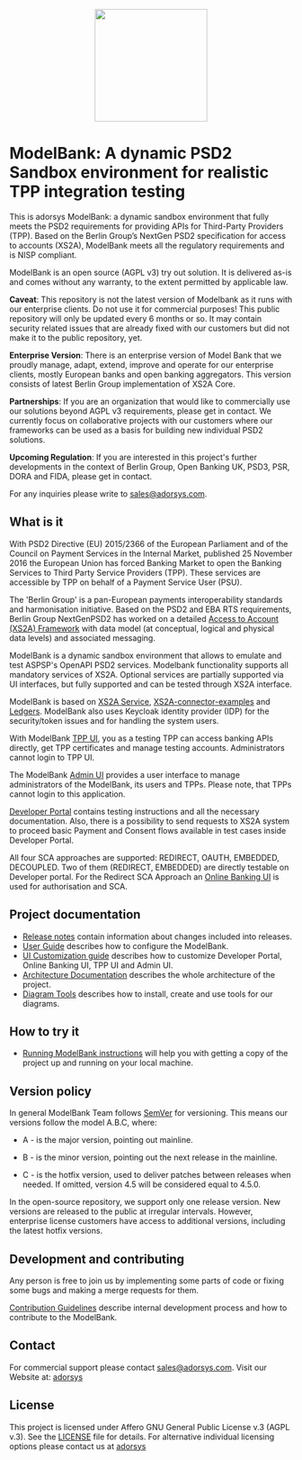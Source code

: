 <p align=center><img src="modelbank.png" height="200"></p>

# ModelBank: A dynamic PSD2 Sandbox environment for realistic TPP integration testing

This is adorsys ModelBank: a dynamic sandbox environment that fully meets the PSD2 requirements for providing APIs for Third-Party Providers (TPP). Based on the Berlin Group’s NextGen PSD2 specification for access to accounts (XS2A), ModelBank meets all the regulatory requirements and is NISP compliant. 

ModelBank is an open source (AGPL v3) try out solution. It is delivered as-is and comes without any warranty, to the extent permitted by applicable law.

**Caveat**: This repository is not the latest version of Modelbank as it runs with our enterprise clients. Do not use it for commercial purposes! This public repository will only be updated every 6 months or so. It may contain security related issues that are already fixed with our customers but did not make it to the public repository, yet.

**Enterprise Version**: There is an enterprise version of Model Bank that we proudly manage, adapt, extend, improve and operate for our enterprise clients, mostly European banks and open banking aggregators. This version consists of latest Berlin Group implementation of XS2A Core.

**Partnerships**: If you are an organization that would like to commercially use our solutions beyond AGPL v3 requirements, please get in contact. We currently focus on collaborative projects with our customers where our frameworks can be used as a basis for building new individual PSD2 solutions.

**Upcoming Regulation**: If you are interested in this project's further developments in the context of Berlin Group, Open Banking UK, PSD3, PSR, DORA and FIDA, please get in contact.

For any inquiries please write to [sales@adorsys.com](mailto:sales@adorsys.com).

## What is it

With PSD2 Directive (EU) 2015/2366 of the European Parliament and of the Council on Payment Services in the Internal Market, published 25 November 2016
the European Union has forced Banking Market to open the Banking Services to Third Party Service Providers (TPP). These services are accessible by TPP on behalf of a Payment Service User (PSU).

The 'Berlin Group' is a pan-European payments interoperability standards and harmonisation initiative. Based on the PSD2 and EBA RTS requirements, Berlin Group NextGenPSD2 has worked on a detailed [Access to Account (XS2A) Framework](https://www.berlin-group.org/psd2-access-to-bank-accounts) with data model (at conceptual, logical and physical data levels) and associated messaging.

ModelBank is a dynamic sandbox environment that allows to emulate and test ASPSP's OpenAPI PSD2 services.
Modelbank functionality supports all mandatory services of XS2A. Optional services are partially supported via UI interfaces, but fully supported and can be tested through XS2A interface.

ModelBank is based on [XS2A Service](https://github.com/adorsys/xs2a), [XS2A-connector-examples](https://github.com/adorsys/xs2a-connector-examples) and [Ledgers](https://github.com/adorsys/ledgers). ModelBank also uses Keycloak identity provider (IDP) for the security/token issues and for handling the system users.

With ModelBank [TPP UI](tpp-ui/), you as a testing TPP can access banking APIs directly, get TPP certificates and manage testing accounts. Administrators cannot login to TPP UI.

The ModelBank [Admin UI](admin-ui/) provides a user interface to manage administrators of the ModelBank, its users and TPPs. Please note, that TPPs cannot login to this application.

[Developer Portal](developer-portal-ui/) contains testing instructions and all the necessary documentation. Also, there is a possibility to send requests to XS2A system to proceed basic Payment and Consent flows available in test cases inside Developer Portal.

All four SCA approaches are supported: REDIRECT, OAUTH, EMBEDDED, DECOUPLED. Two of them (REDIRECT, EMBEDDED) are directly testable on Developer portal. For the Redirect SCA Approach an [Online Banking UI](oba-ui/) is used for authorisation and SCA.

## Project documentation

-   [Release notes](docs/releasenotes.adoc) contain information about changes included into releases.
-   [User Guide](docs/user-guide.md) describes how to configure the ModelBank.
-   [UI Customization guide](docs/customization_guide/UIs_customization_guide.md) describes how to customize Developer Portal, Online Banking UI, TPP UI and Admin UI.
-   [Architecture Documentation](docs/arc42/modelbank-arc42.adoc) describes the whole architecture of the project.
-   [Diagram Tools](docs/arc42/README.adoc) describes how to install, create and use tools for our diagrams.

## How to try it

-   [Running ModelBank instructions](docs/running-modelbank.md) will help you with getting a copy of the project up and running on your local machine.

## Version policy

In general ModelBank Team follows [SemVer](https://semver.org/) for versioning. This means our versions follow the model A.B.C, where:

-   A - is the major version, pointing out mainline.

-   B - is the minor version, pointing out the next release in the mainline.

-   C - is the hotfix version, used to deliver patches between releases when needed. If omitted, version 4.5 will be considered equal to 4.5.0.

In the open-source repository, we support only one release version. New versions are released to the public at irregular intervals. However, enterprise license customers have access to additional versions, including the latest hotfix versions.

## Development and contributing

Any person is free to join us by implementing some parts of code or fixing some bugs and making a merge requests for them.

[Contribution Guidelines](docs/Contribution-Guidelines.md) describe internal development process and how to contribute to the ModelBank.

## Contact

For commercial support please contact [sales@adorsys.com](mailto:sales@adorsys.com).
Visit our Website at: [adorsys](https://adorsys.com/services/open-and-digital-finance/)

## License

This project is licensed under Affero GNU General Public License v.3 (AGPL v.3). See the [LICENSE](https://github.com/adorsys/XS2A-Sandbox/blob/support-6.x/LICENSE) file for details. For alternative individual licensing options please contact us at [adorsys](https://adorsys.com/services/open-and-digital-finance/)
